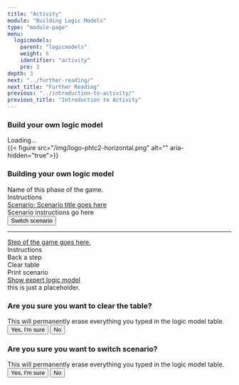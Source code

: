 ```yaml
---
title: "Activity"
module: "Building Logic Models"
type: "module-page"
menu:
  logicmodels:
    parent: "logicmodels"
    weight: 6
    identifier: "activity"
    pre: 3
depth: 3
next: "../further-reading/"
next_title: "Further Reading"
previous: "../introduction-to-activity/"
previous_title: "Introduction to Activity"
---
```

<div class="logicmodels">
<div class="pageblock logic-model-activity">
<h3>Build your own logic model</h3>

<div class="loading-overlay">Loading...</div>
<div class="logic-model-container">
<div id="phase_container">
<div class="phtc_print_logo print_only">
    {{< figure src="/img/logo-phtc2-horizontal.png" alt="" aria-hidden="true">}}
</div>
<h3 class="print_only">Building your own logic model</h3>
<div class="scenario-list-stage">
    <div class="logic-model-game-phase-name">
        Name of this phase of the game.
    </div>
    <div class="logic-model-game-phase-instructions">Instructions</div>
</div>

<div class="logic-model-initial-scenario_choice">
<div class="logic-model-initial-scenario-list"></div>
</div>

<div class="scenario-step-stage">
<div class="accordion" id="scenario-details">
<div class="accordion-group clearfix">
<div class="accordion-heading">
<a class="accordion-toggle arrow-open"
    id="scenarioHeaderTitle"
    data-toggle="collapse"
    data-parent="#scenario-details"
    href="#scenarioInstructions"> Scenario:
    <span class="scenario_title_2">
        Scenario title goes here
    </span>
</a>
</div>
<div id="scenarioInstructions" class="accordion-body collapse">
<div class="accordion-inner scenario_instructions mt-1">
    Scenario instructions go here
</div>
</div>
<button type="button" class="btn btn-sm btn-secondary change_scenario mt-1 float-right" data-toggle="modal" data-target="#changeScenario">
    Switch scenario
</button>
</div>
</div>

<hr />

<!-- Steps/Progress indicator -->
<div class="activity-progress clearfix" id="stepTag">
</div>

<div class="accordion" id="step-details">
<div class="accordion-group clearfix">
<div class="accordion-heading">
<a class="accordion-toggle arrow-open logic-model-game-phase-name switch-it2"
    id="stepHeaderTitle" data-toggle="collapse"
    data-parent="#step-details"
    href="#stepInstructions"> <span>Step
        of the game goes here.</span>
</a>
</div>
<div id="stepInstructions" class="accordion-body collapse">
<div class="accordion-inner logic-model-game-phase-instructions">
    Instructions
</div>
</div>
</div>
</div>
</div>
<!-- /.scenario-step-stage -->

<div class="table-toolbar">
<div class="previous_phase btn-logicmodel btn-info">
<i class="icon-arrow-left icon-white"></i> Back a step
</div>
<div class="wipe-table-button btn-logicmodel btn-info">
<i class="icon-trash icon-white"></i> Clear table
</div>

<div class="print_scenario btn-logicmodel btn-info">
<i class="icon-print icon-white"></i> Print scenario
</div>
<div class="show_expert_logic_model_link_div btn-logicmodel btn-info">
<i class="icon-file icon-white"></i>
<a target="_blank" href="" class="show_expert_logic_model_link">
    Show expert logic model
</a>
</div>
</div>

<div class="print-break clearfix"></div>

<!-- the whole table goes here: -->
<div class="logic-model-columns clearfix"></div>

</div>

<div class="modal help_box">this is just a placeholder.</div>

<div class="modal wipe-table-button-div" tabindex="-1" role="dialog">
    <div class="modal-dialog" role="document">
        <div class="modal-content">
            <div class="modal-header help-header">
                <h3>Are you sure you want to clear the table?</h3>
            </div>
            <div class="modal-body">
                <div>
                    This will permanently erase everything you
                    typed in the logic model table.
                </div>
            </div>
            <div class="modal-footer">
                <button class="wipe-table-confirm-button btn-logicmodel btn-danger">
                    Yes, I'm sure
                </button>
                <button class="wipe-table-cancel-button btn-logicmodel btn-success">
                    No
                </button>
            </div>
        </div>
    </div>
</div>
    <div id="changeScenario" class="modal" tabindex="-1" role="dialog">
    <div class="modal-dialog" role="document">
        <div class="modal-content">
            <div class="modal-header help-header">
                <h3 class="modal-title">Are you sure you want to switch scenario?</h3>
            </div>
            <div class="modal-body">
                <div>This will permanently erase everything you typed in the logic model table.</div>
            </div>
            <div class="modal-footer">
                <button type="button" class="change_scenario_confirm btn btn-danger" data-dismiss="modal">
                    Yes, I'm sure
                </button>
                <button type="button" class="btn btn-secondary" data-dismiss="modal">
                    No
                </button>
            </div>
        </div>
    </div>
</div>

</div>
</div>
</div>


